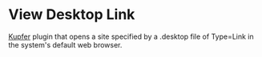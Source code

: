 # View Desktop Link

[Kupfer](https://github.com/kupferlauncher/kupfer) plugin that opens a site specified by a .desktop file of Type=Link in the system's default web browser.
